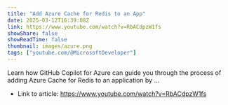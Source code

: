```yaml
---
title: "Add Azure Cache for Redis to an App"
date: 2025-03-12T16:39:08Z
link: https://www.youtube.com/watch?v=RbACdpzW1fs
showShare: false
showReadTime: false
thumbnail: images/azure.png
tags: ["youtube.com/@MicrosoftDeveloper"]
---
```

Learn how GitHub Copilot for Azure can guide you through the process of adding Azure Cache for Redis to an application by ...

- Link to article: https://www.youtube.com/watch?v=RbACdpzW1fs